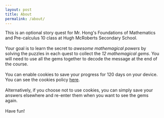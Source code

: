 ```yaml
---
layout: post
title: About
permalink: /about/
---
```


This is an optional story quest for Mr. Hong's Foundations of Mathematics and Pre-calculus 10 class at Hugh McRoberts Secondary School.
<br><br>
Your goal is to learn the secret to *awesome mathemagical powers* by solving the puzzles in each quest to collect the *12 mathemagical gems*. You will need to use all the gems together to decode the message at the end of the course.
<br><br>
You can enable cookies to save your progress for 120 days on your device. You can see the cookies policy [here](/cookies.md).
<br><br>
Alternatively, if you choose not to use cookies, you can simply save your answers elsewhere and re-enter them when you want to see the gems again.
<br><br>
Have fun!